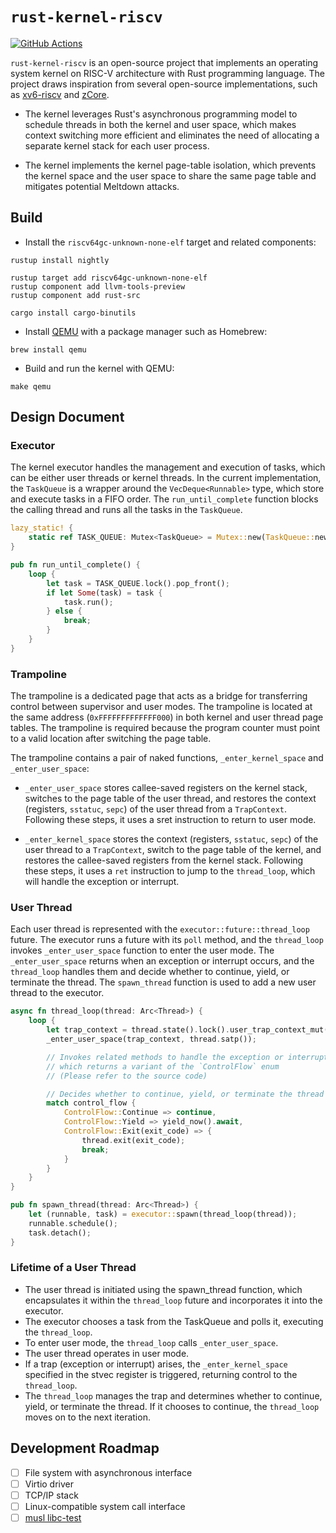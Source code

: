 # `rust-kernel-riscv`

[![GitHub Actions](https://img.shields.io/github/actions/workflow/status/xiaoyang-sde/rust-kernel-riscv/cargo.yml?branch=master&style=for-the-badge&logo=github)](https://github.com/xiaoyang-sde/rust-kernel-riscv/actions)

`rust-kernel-riscv` is an open-source project that implements an operating system kernel on RISC-V architecture with Rust programming language. The project draws inspiration from several open-source implementations, such as [xv6-riscv](https://github.com/mit-pdos/xv6-riscv) and [zCore](https://github.com/rcore-os/zCore).

- The kernel leverages Rust's asynchronous programming model to schedule threads in both the kernel and user space, which makes context switching more efficient and eliminates the need of allocating a separate kernel stack for each user process.

- The kernel implements the kernel page-table isolation, which prevents the kernel space and the user space to share the same page table and mitigates potential Meltdown attacks.

## Build

- Install the `riscv64gc-unknown-none-elf` target and related components:

```console
rustup install nightly

rustup target add riscv64gc-unknown-none-elf
rustup component add llvm-tools-preview
rustup component add rust-src

cargo install cargo-binutils
```

- Install [QEMU](https://www.qemu.org) with a package manager such as Homebrew:

```console
brew install qemu
```

- Build and run the kernel with QEMU:

```console
make qemu
```

## Design Document

### Executor

The kernel executor handles the management and execution of tasks, which can be either user threads or kernel threads. In the current implementation, the `TaskQueue` is a wrapper around the `VecDeque<Runnable>` type, which store and execute tasks in a FIFO order. The `run_until_complete` function blocks the calling thread and runs all the tasks in the `TaskQueue`.

```rs
lazy_static! {
    static ref TASK_QUEUE: Mutex<TaskQueue> = Mutex::new(TaskQueue::new());
}

pub fn run_until_complete() {
    loop {
        let task = TASK_QUEUE.lock().pop_front();
        if let Some(task) = task {
            task.run();
        } else {
            break;
        }
    }
}
```

### Trampoline

The trampoline is a dedicated page that acts as a bridge for transferring control between supervisor and user modes. The trampoline is located at the same address (`0xFFFFFFFFFFFFF000`) in both kernel and user thread page tables. The trampoline is required because the program counter must point to a valid location after switching the page table.

The trampoline contains a pair of naked functions, `_enter_kernel_space` and `_enter_user_space`:

- `_enter_user_space` stores callee-saved registers on the kernel stack, switches to the page table of the user thread, and restores the context (registers, `sstatuc`, `sepc`) of the user thread from a `TrapContext`. Following these steps, it uses a sret instruction to return to user mode.

- `_enter_kernel_space` stores the context (registers, `sstatuc`, `sepc`) of the user thread to a `TrapContext`, switch to the page table of the kernel, and restores the callee-saved registers from the kernel stack. Following these steps, it uses a `ret` instruction to jump to the `thread_loop`, which will handle the exception or interrupt.

### User Thread

Each user thread is represented with the `executor::future::thread_loop` future. The executor runs a future with its `poll` method, and the `thread_loop` invokes `_enter_user_space` function to enter the user mode. The `_enter_user_space` returns when an exception or interrupt occurs, and the `thread_loop` handles them and decide whether to continue, yield, or terminate the thread. The `spawn_thread` function is used to add a new user thread to the executor.

```rs
async fn thread_loop(thread: Arc<Thread>) {
    loop {
        let trap_context = thread.state().lock().user_trap_context_mut();
        _enter_user_space(trap_context, thread.satp());

        // Invokes related methods to handle the exception or interrupt,
        // which returns a variant of the `ControlFlow` enum
        // (Please refer to the source code)

        // Decides whether to continue, yield, or terminate the thread
        match control_flow {
            ControlFlow::Continue => continue,
            ControlFlow::Yield => yield_now().await,
            ControlFlow::Exit(exit_code) => {
                thread.exit(exit_code);
                break;
            }
        }
    }
}

pub fn spawn_thread(thread: Arc<Thread>) {
    let (runnable, task) = executor::spawn(thread_loop(thread));
    runnable.schedule();
    task.detach();
}
```

### Lifetime of a User Thread

- The user thread is initiated using the spawn_thread function, which encapsulates it within the `thread_loop` future and incorporates it into the executor.
- The executor chooses a task from the TaskQueue and polls it, executing the `thread_loop`.
- To enter user mode, the `thread_loop` calls `_enter_user_space`.
- The user thread operates in user mode.
- If a trap (exception or interrupt) arises, the `_enter_kernel_space` specified in the stvec register is triggered, returning control to the `thread_loop`.
- The `thread_loop` manages the trap and determines whether to continue, yield, or terminate the thread. If it chooses to continue, the `thread_loop` moves on to the next iteration.

## Development Roadmap

- [ ] File system with asynchronous interface
- [ ] Virtio driver
- [ ] TCP/IP stack
- [ ] Linux-compatible system call interface
- [ ] [musl libc-test](https://wiki.musl-libc.org/libc-test.html)
